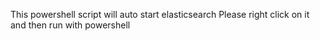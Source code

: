 This powershell script will auto start elasticsearch
Please right click on it and then run with powershell
